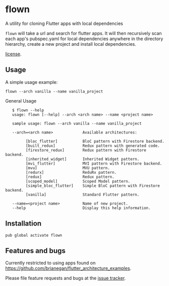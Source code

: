 # flown

A utility for cloning Flutter apps with local dependencies

`flown` will take a url and search for flutter apps. It will then recursively scan 
each app's pubspec.yaml for local dependencies anywhere
in the directory hierarchy, create a new project and install local dependencies.

[license](https://github.com/mmcc007/flown/blob/master/LICENSE).

## Usage

A simple usage example:

    flown --arch vanilla --name vanilla_project

General Usage
```
   $ flown --help
   usage: flown [--help] --arch <arch name> --name <project name>
   
   sample usage: flown --arch vanilla --name vanilla_project
   
   --arch=<arch name>             Available architectures:
   
         [bloc_flutter]           BloC pattern with Firestore backend.
         [built_redux]            Redux pattern with generated code.
         [firestore_redux]        Redux pattern with Firestore backend.
         [inherited_widget]       Inherited Widget pattern.
         [mvi_flutter]            MVI pattern with Firestore backend.
         [mvu]                    MVU pattern.
         [redurx]                 ReduRx pattern.
         [redux]                  Redux pattern.
         [scoped_model]           Scoped Model pattern.
         [simple_bloc_flutter]    Simple BloC pattern with Firestore backend.
         [vanilla]                Standard Flutter pattern.
   
   --name=<project name>          Name of new project.
   --help                         Display this help information.
```
 
## Installation

    pub global activate flown

## Features and bugs

Currently restricted to using apps found on https://github.com/brianegan/flutter_architecture_examples.

Please file feature requests and bugs at the [issue tracker][tracker].

[tracker]: https://github.com/mmcc007/flown/issues
